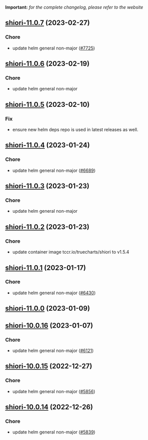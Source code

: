 **Important:**
*for the complete changelog, please refer to the website*




## [shiori-11.0.7](https://github.com/truecharts/charts/compare/shiori-11.0.6...shiori-11.0.7) (2023-02-27)

### Chore

- update helm general non-major ([#7725](https://github.com/truecharts/charts/issues/7725))
  
  


## [shiori-11.0.6](https://github.com/truecharts/charts/compare/shiori-11.0.5...shiori-11.0.6) (2023-02-19)

### Chore

- update helm general non-major
  
  


## [shiori-11.0.5](https://github.com/truecharts/charts/compare/shiori-11.0.4...shiori-11.0.5) (2023-02-10)

### Fix

- ensure new helm deps repo is used in latest releases as well.
  
  


## [shiori-11.0.4](https://github.com/truecharts/charts/compare/shiori-11.0.3...shiori-11.0.4) (2023-01-24)

### Chore

- update helm general non-major ([#6689](https://github.com/truecharts/charts/issues/6689))
  
  


## [shiori-11.0.3](https://github.com/truecharts/charts/compare/shiori-11.0.2...shiori-11.0.3) (2023-01-23)

### Chore

- update helm general non-major
  
  


## [shiori-11.0.2](https://github.com/truecharts/charts/compare/shiori-11.0.1...shiori-11.0.2) (2023-01-23)

### Chore

- update container image tccr.io/truecharts/shiori to v1.5.4
  
  


## [shiori-11.0.1](https://github.com/truecharts/charts/compare/shiori-11.0.0...shiori-11.0.1) (2023-01-17)

### Chore

- update helm general non-major ([#6430](https://github.com/truecharts/charts/issues/6430))
  
  


## [shiori-11.0.0](https://github.com/truecharts/charts/compare/shiori-10.0.16...shiori-11.0.0) (2023-01-09)




## [shiori-10.0.16](https://github.com/truecharts/charts/compare/shiori-10.0.15...shiori-10.0.16) (2023-01-07)

### Chore

- update helm general non-major ([#6121](https://github.com/truecharts/charts/issues/6121))
  
  


## [shiori-10.0.15](https://github.com/truecharts/charts/compare/shiori-10.0.14...shiori-10.0.15) (2022-12-27)

### Chore

- update helm general non-major ([#5856](https://github.com/truecharts/charts/issues/5856))
  
  


## [shiori-10.0.14](https://github.com/truecharts/charts/compare/shiori-10.0.13...shiori-10.0.14) (2022-12-26)

### Chore

- update helm general non-major ([#5839](https://github.com/truecharts/charts/issues/5839))
  
  
